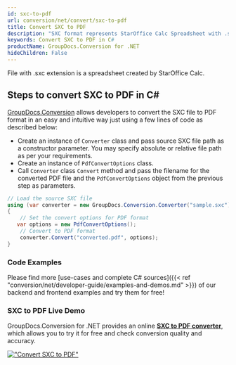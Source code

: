 ```yaml
---
id: sxc-to-pdf
url: conversion/net/convert/sxc-to-pdf
title: Convert SXC to PDF
description: "SXC format represents StarOffice Calc Spreadsheet with .sxc extension. Learn how to convert SXC to PDF file programmatically in C# language using GroupDocs.Conversion for .NET library."
keywords: Convert SXC to PDF in C#
productName: GroupDocs.Conversion for .NET
hideChildren: False
---
```


File with .sxc extension is a spreadsheet created by StarOffice Calc.

## Steps to convert SXC to PDF in C#

[GroupDocs.Conversion](https://products.groupdocs.com/conversion/net) allows developers to convert the SXC file to PDF format in an easy and intuitive way just using a few lines of code as described below:

* Create an instance of `Converter` class and pass source SXC file path as a constructor parameter. You may specify absolute or relative file path as per your requirements. 
* Create an instance of `PdfConvertOptions` class.
* Call `Converter` class `Convert` method and pass the filename for the converted PDF file and the `PdfConvertOptions` object from the previous step as parameters.

```csharp
// Load the source SXC file
using (var converter = new GroupDocs.Conversion.Converter("sample.sxc"))
{
    // Set the convert options for PDF format
   var options = new PdfConvertOptions();
    // Convert to PDF format
    converter.Convert("converted.pdf", options);
}
```

### Code Examples

Please find more [use-cases and complete C# sources]({{< ref "conversion/net/developer-guide/examples-and-demos.md" >}}) of our backend and frontend examples and try them for free!

### SXC to PDF Live Demo

GroupDocs.Conversion for .NET provides an online [**SXC to PDF converter**](https://products.groupdocs.app/conversion/sxc-to-pdf), which allows you to try it for free and check conversion quality and accuracy.

[!["Convert SXC to PDF"](conversion/net/images/convert-to-pdf/convert-sxc-to-pdf.png)](https://products.groupdocs.app/conversion/sxc-to-pdf)